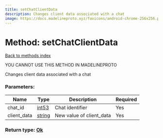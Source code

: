 ```yaml
---
title: setChatClientData
description: Changes client data associated with a chat
image: https://docs.madelineproto.xyz/favicons/android-chrome-256x256.png
---
```

# Method: setChatClientData  
[Back to methods index](index.md)


YOU CANNOT USE THIS METHOD IN MADELINEPROTO


Changes client data associated with a chat

### Parameters:

| Name     |    Type       | Description | Required |
|----------|---------------|-------------|----------|
|chat\_id|[int53](../types/int53.md) | Chat identifier | Yes|
|client\_data|[string](../types/string.md) | New value of client_data | Yes|


### Return type: [Ok](../types/Ok.md)

